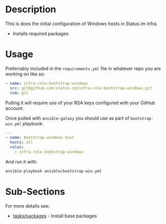 # Description

This is does the initial configuration of Windows hosts in Status.im infra.

* Installs required packages

# Usage

Preferrably included in the `requirements.yml` file in whatever repo you are working on like so:
```yml
- name: infra-role-bootstrap-windows
  src: git@github.com:status-im/infra-role-bootstrap-windows.git
  scm: git
```
Pulling it will require use of your RSA keys configured with your GitHub account.

Once pulled with `ansible-galaxy` you should use as part of `bootstrap-win.yml` playbook:
```yml
---
- name: Bootstrap windows host
  hosts: all
  roles:
    - infra-role-bootstrap-windows
```
And run it with:
```sh
ansible-playbook ansible/bootstrap-win.yml
```

# Sub-Sections

For more details see:

* [tasks/packages](tasks/packages) - Install base packages

